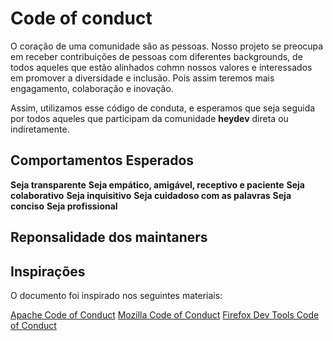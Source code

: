 # Code of conduct

O coração de uma comunidade são as pessoas. Nosso projeto se preocupa em receber contribuições de pessoas com diferentes backgrounds, de todos aqueles que estão alinhados cohmn nossos valores e interessados em promover a diversidade e inclusão. Pois assim teremos mais engagamento, colaboração e inovação.

Assim, utilizamos esse código de conduta, e esperamos que seja seguida por todos aqueles que participam da comunidade **heydev** direta ou indiretamente.


## Comportamentos Esperados

**Seja transparente**
**Seja empático, amigável, receptivo e paciente**
**Seja colaborativo**
**Seja inquisitivo**
**Seja cuidadoso com as palavras**
**Seja conciso**
**Seja profissional**

## Reponsalidade dos maintaners

## Inspirações

O documento foi inspirado nos seguintes materiais:

[Apache Code of Conduct](http://www.apache.org/foundation/policies/conduct)
[Mozilla Code of Conduct](https://www.mozilla.org/pt-BR/about/governance/policies/participation/)
[Firefox Dev Tools Code of Conduct](https://github.com/firefox-devtools/debugger/blob/master/CODE_OF_CONDUCT.md)

